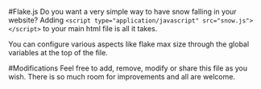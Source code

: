 #Flake.js
Do you want a very simple way to have snow falling in your website?
Adding ```<script type="application/javascript" src="snow.js"></script>``` to your main html file is all it takes.

You can configure various aspects like flake max size through the global variables at the top of the file.

#Modifications
Feel free to add, remove, modify or share this file as you wish. There is so much room for improvements and all are welcome.